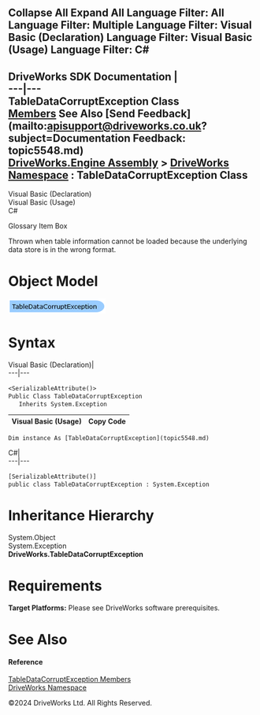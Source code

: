        

 Collapse All Expand All  Language Filter: All  Language Filter: Multiple  Language Filter: Visual Basic (Declaration) Language Filter: Visual Basic (Usage) Language Filter: C#  
---  
DriveWorks SDK Documentation  |   
---|---  
TableDataCorruptException Class   
[Members](topic5549.md) See Also [Send Feedback](mailto:apisupport@driveworks.co.uk?subject=Documentation Feedback: topic5548.md)  
[DriveWorks.Engine Assembly](topic2156.md) > [DriveWorks Namespace](topic2159.md) : TableDataCorruptException Class  
---  
  
Visual Basic (Declaration)    
Visual Basic (Usage)    
C# 

Glossary Item Box

Thrown when table information cannot be loaded because the underlying data store is in the wrong format. 

# Object Model

![](dotnetdiagramimages/image277.png)

# Syntax

Visual Basic (Declaration)|   
---|---  
      
    
    <SerializableAttribute()>
    Public Class TableDataCorruptException 
       Inherits System.Exception  
  
Visual Basic (Usage)| Copy Code  
---|---  
      
    
    Dim instance As [TableDataCorruptException](topic5548.md)  
  
C#|   
---|---  
      
    
    [SerializableAttribute()]
    public class TableDataCorruptException : System.Exception   
  
# Inheritance Hierarchy

System.Object  
System.Exception  
**DriveWorks.TableDataCorruptException**  


# Requirements

**Target Platforms:** Please see DriveWorks software prerequisites.

# See Also

#### Reference

[TableDataCorruptException Members](topic5549.md)   
[DriveWorks Namespace](topic2159.md)

©2024 DriveWorks Ltd. All Rights Reserved.
